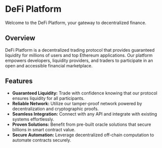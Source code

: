 # DeFi Platform

Welcome to the DeFi Platform, your gateway to decentralized finance.

## Overview

DeFi Platform is a decentralized trading protocol that provides guaranteed liquidity for millions of users and top Ethereum applications. Our platform empowers developers, liquidity providers, and traders to participate in an open and accessible financial marketplace.

## Features

- **Guaranteed Liquidity:** Trade with confidence knowing that our protocol ensures liquidity for all participants.
- **Reliable Network:** Utilize our tamper-proof network powered by decentralization and cryptographic proofs.
- **Seamless Integration:** Connect with any API and integrate with existing systems effortlessly.
- **Proven Solutions:** Benefit from pre-built oracle solutions that secure billions in smart contract value.
- **Secure Automation:** Leverage decentralized off-chain computation to automate contracts securely.
